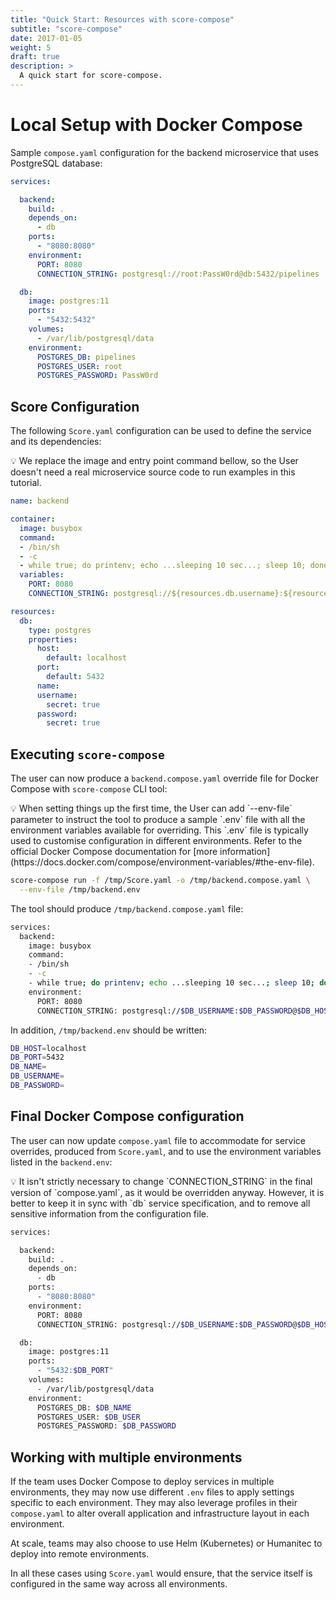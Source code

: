 ```yaml
---
title: "Quick Start: Resources with score-compose"
subtitle: "score-compose"
date: 2017-01-05
weight: 5
draft: true
description: >
  A quick start for score-compose.
---
```


# Local Setup with Docker Compose

Sample `compose.yaml` configuration for the backend microservice that uses PostgreSQL database:

```yaml
services:

  backend:
    build: .
    depends_on:
      - db
    ports:
      - "8080:8080"
    environment:
      PORT: 8080
      CONNECTION_STRING: postgresql://root:PassW0rd@db:5432/pipelines

  db:
    image: postgres:11
    ports:
      - "5432:5432"
    volumes:
      - /var/lib/postgresql/data
    environment:
      POSTGRES_DB: pipelines
      POSTGRES_USER: root
      POSTGRES_PASSWORD: PassW0rd
```

## Score Configuration

The following `Score.yaml` configuration can be used to define the service and its dependencies:

<aside>
💡 We replace the image and entry point command bellow, so the User doesn't need a real microservice source code to run examples in this tutorial.

</aside>

```yaml
name: backend

container:
  image: busybox
  command:
  - /bin/sh
  - -c
  - while true; do printenv; echo ...sleeping 10 sec...; sleep 10; done
  variables:
    PORT: 8080
    CONNECTION_STRING: postgresql://${resources.db.username}:${resources.db.password}@${resources.db.host}:${resources.db.port}/${resources.db.name}

resources:
  db:
    type: postgres
    properties:
      host:
        default: localhost
      port:
        default: 5432
      name:
      username:
        secret: true
      password:
        secret: true
```

## Executing `score-compose`

The user can now produce a `backend.compose.yaml` override file for Docker Compose with `score-compose` CLI tool:

<aside>
💡 When setting things up the first time, the User can add `--env-file` parameter to instruct the tool to produce a sample `.env` file with all the environment variables available for overriding. This `.env` file is typically used to customise configuration in different environments. Refer to the official Docker Compose documentation for [more information](https://docs.docker.com/compose/environment-variables/#the-env-file).

</aside>

```bash
score-compose run -f /tmp/Score.yaml -o /tmp/backend.compose.yaml \
  --env-file /tmp/backend.env
```

The tool should produce `/tmp/backend.compose.yaml` file:

```bash
services:
  backend:
    image: busybox
    command:
    - /bin/sh
    - -c
    - while true; do printenv; echo ...sleeping 10 sec...; sleep 10; done
    environment:
      PORT: 8080
      CONNECTION_STRING: postgresql://$DB_USERNAME:$DB_PASSWORD@$DB_HOST:$DB_PORT/$DB_NAME
```

In addition, `/tmp/backend.env` should be written:

```bash
DB_HOST=localhost
DB_PORT=5432
DB_NAME=
DB_USERNAME=
DB_PASSWORD=
```

## Final Docker Compose configuration

The user can now update `compose.yaml` file to accommodate for service overrides, produced from `Score.yaml`, and to use the environment variables listed in the `backend.env`:

<aside>
💡 It isn't strictly necessary to change `CONNECTION_STRING` in the final version of `compose.yaml`, as it would be overridden anyway. However, it is better to keep it in sync with `db` service specification, and to remove all sensitive information from the configuration file.

</aside>

```bash
services:

  backend:
    build: .
    depends_on:
      - db
    ports:
      - "8080:8080"
    environment:
      PORT: 8080
      CONNECTION_STRING: postgresql://$DB_USERNAME:$DB_PASSWORD@$DB_HOST:$DB_PORT/$DB_NAME

  db:
    image: postgres:11
    ports:
      - "5432:$DB_PORT"
    volumes:
      - /var/lib/postgresql/data
    environment:
      POSTGRES_DB: $DB_NAME
      POSTGRES_USER: $DB_USER
      POSTGRES_PASSWORD: $DB_PASSWORD
```

## Working with multiple environments

If the team uses Docker Compose to deploy services in multiple environments, they may now use different `.env` files to apply settings specific to each environment. They may also leverage profiles in their `compose.yaml` to alter overall application and infrastructure layout in each environment.

At scale, teams may also choose to use Helm (Kubernetes) or Humanitec to deploy into remote environments.

In all these cases using `Score.yaml` would ensure, that the service itself is configured in the same way across all environments.
